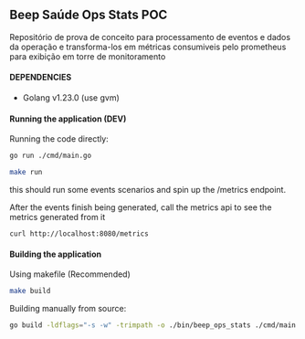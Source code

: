 ## Beep Saúde Ops Stats POC

Repositório de prova de conceito para processamento de eventos e dados da operação e transforma-los em métricas consumiveis pelo prometheus para 
exibição em torre de monitoramento

#### DEPENDENCIES

- Golang v1.23.0 (use gvm)

#### Running the application (DEV)

Running the code directly:
```bash
go run ./cmd/main.go 
```

```bash
make run
```

this should run some events scenarios and spin up the /metrics endpoint.

After the events finish being generated, call the metrics api to see the metrics generated from it

```
curl http://localhost:8080/metrics
```

#### Building the application

Using makefile (Recommended)
```bash
make build
```

Building manually from source:
```bash
go build -ldflags="-s -w" -trimpath -o ./bin/beep_ops_stats ./cmd/main.go
```




